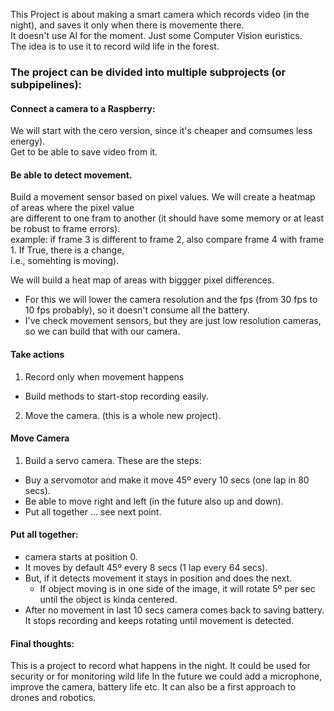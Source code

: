 This Project is about making a smart camera which records video (in the night), and saves 
it only when there is movemente there.  
It doesn't use AI for the moment. Just some Computer Vision euristics.  
The idea is to use it to record wild life in the forest.


### The project can be divided into multiple subprojects (or subpipelines):

#### Connect a camera to a Raspberry:
We will start with the cero version, since it's cheaper and comsumes less energy).  
Get to be able to save video from it.

#### Be able to detect movement.
Build a movement sensor based on pixel values. We will create a heatmap of areas where the pixel value   
are different to one fram to another (it should have some memory or at least be robust to frame errors).  
example: if frame 3 is different to frame 2, also compare frame 4 with frame 1. If True, there is a change,  
i.e., somehting is moving).  

We will build a heat map of areas with biggger pixel differences.  

- For this we will lower the camera resolution and the fps (from 30 fps to 10 fps probably), so it doesn't consume all the battery.
- I've check movement sensors, but they are just low resolution cameras, so we can build that with our camera.


#### Take actions
1. Record only when movement happens
- Build methods to start-stop recording easily.  

2. Move the camera. (this is a whole new project).

#### Move Camera
1. Build a servo camera. These are the steps:
  - Buy a servomotor and make it move 45º every 10 secs (one lap in 80 secs).
  - Be able to move right and left (in the future also up and down).
  - Put all together ... see next point.  

#### Put all together:
- camera starts at position 0.
- It moves by default 45º every 8 secs (1 lap every 64 secs).
- But, if it detects movement it stays in position and does the next.
  - If object moving is in one side of the image, it will rotate 5º per sec until the object is kinda centered.
- After no movement in last 10 secs camera comes back to saving battery. It stops recording and keeps rotating until movement is detected.

#### Final thoughts:
This is a project to record what happens in the night. It could be used for security or for monitoring wild life
In the future we could add a microphone, improve the camera, battery life etc.
It can also be a first approach to drones and robotics.

